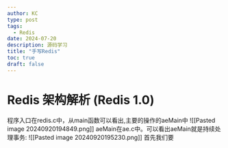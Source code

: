 ```yaml
---
author: KC
type: post
tags:
  - Redis
date: 2024-07-20
description: 源码学习
title: "手写Redis"
toc: true
draft: false
---
```

# Redis 架构解析 (Redis 1.0)
程序入口在redis.c中，从main函数可以看出,主要的操作的aeMain中
![[Pasted image 20240920194849.png]]
aeMain在ae.c中。可以看出aeMain就是持续处理事务:
![[Pasted image 20240920195230.png]]
首先我们要